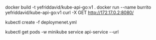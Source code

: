 docker build -t yefriddavid/kube-api-go:v1 .
docker run --name burrito yefriddavid/kube-api-go:v1
curl -X GET http://172.17.0.2:8080/


kubectl create -f deploymenet.yml

kubectl get pods -w
minikube service api-service --url

